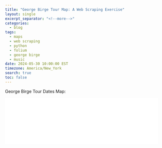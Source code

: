 ```yaml
---
title: "George Birge Tour Map: A Web Scraping Exercise"
layout: single
excerpt_separator: "<!--more-->"
categories:
  - blog
tags:
  - maps
  - web scraping
  - python
  - folium
  - george birge
  - music
date: 2024-05-30 10:00:00 EST
timezone: America/New_York
search: true
toc: false
---
```


George Birge Tour Dates Map:

<iframe src="/assets/maps/map_GB.html" frameborder="0" width="100%" aspect-ratio=1 allowfullscreen allow="fullscreen"></iframe>

